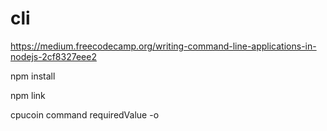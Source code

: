 # cli

https://medium.freecodecamp.org/writing-command-line-applications-in-nodejs-2cf8327eee2

npm install

npm link

cpucoin command requiredValue -o
